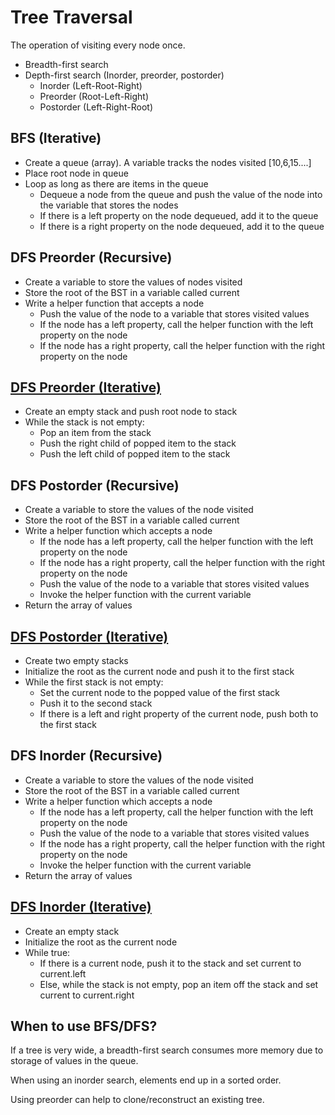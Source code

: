 # Tree Traversal

The operation of visiting every node once.

-   Breadth-first search
-   Depth-first search (Inorder, preorder, postorder)
    -   Inorder (Left-Root-Right)
    -   Preorder (Root-Left-Right)
    -   Postorder (Left-Right-Root)

## BFS (Iterative)

-   Create a queue (array). A variable tracks the nodes visited [10,6,15....]
-   Place root node in queue
-   Loop as long as there are items in the queue
    -   Dequeue a node from the queue and push the value of the node into the variable that stores the nodes
    -   If there is a left property on the node dequeued, add it to the queue
    -   If there is a right property on the node dequeued, add it to the queue

## DFS Preorder (Recursive)

-   Create a variable to store the values of nodes visited
-   Store the root of the BST in a variable called current
-   Write a helper function that accepts a node
    -   Push the value of the node to a variable that stores visited values
    -   If the node has a left property, call the helper function with the left property on the node
    -   If the node has a right property, call the helper function with the right property on the node

## [DFS Preorder (Iterative)](https://www.geeksforgeeks.org/iterative-preorder-traversal/)

-   Create an empty stack and push root node to stack
-   While the stack is not empty:
    -   Pop an item from the stack
    -   Push the right child of popped item to the stack
    -   Push the left child of popped item to the stack

## DFS Postorder (Recursive)

-   Create a variable to store the values of the node visited
-   Store the root of the BST in a variable called current
-   Write a helper function which accepts a node
    -   If the node has a left property, call the helper function with the left property on the node
    -   If the node has a right property, call the helper function with the right property on the node
    -   Push the value of the node to a variable that stores visited values
    -   Invoke the helper function with the current variable
-   Return the array of values

## [DFS Postorder (Iterative)](https://www.geeksforgeeks.org/iterative-postorder-traversal/?ref=lbp)

-   Create two empty stacks
-   Initialize the root as the current node and push it to the first stack
-   While the first stack is not empty:
    -   Set the current node to the popped value of the first stack
    -   Push it to the second stack
    -   If there is a left and right property of the current node, push both to the first stack

## DFS Inorder (Recursive)

-   Create a variable to store the values of the node visited
-   Store the root of the BST in a variable called current
-   Write a helper function which accepts a node
    -   If the node has a left property, call the helper function with the left property on the node
    -   Push the value of the node to a variable that stores visited values
    -   If the node has a right property, call the helper function with the right property on the node
    -   Invoke the helper function with the current variable
-   Return the array of values

## [DFS Inorder (Iterative)](https://www.geeksforgeeks.org/inorder-tree-traversal-without-recursion/)

-   Create an empty stack
-   Initialize the root as the current node
-   While true:
    -   If there is a current node, push it to the stack and set current to current.left
    -   Else, while the stack is not empty, pop an item off the stack and set current to current.right

## When to use BFS/DFS?

If a tree is very wide, a breadth-first search consumes more memory due to storage of values in the queue.

When using an inorder search, elements end up in a sorted order.

Using preorder can help to clone/reconstruct an existing tree.
